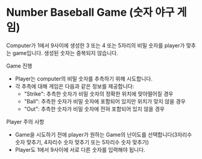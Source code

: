 # Number Baseball Game (숫자 야구 게임)
Computer가 1에서 9사이에 생성한 3 또는 4 또는 5자리의 비밀 숫자를 player가 맞추는 game입니다. 생성된 숫자는 중복되지 않습니다. 

Game 진행
- Player는 computer의 비밀 숫자를 추측하기 위해 시도합니다.
- 각 추측에 대해 게임은 다음과 같은 정보를 제공합니다:
    - "Strike": 추측한 숫자가 비밀 숫자의 정확한 위치에 맞아떨어질 경우
    - "Ball": 추측한 숫자가 비밀 숫자에 포함되어 있지만 위치가 맞지 않을 경우
    - "Out": 추측한 숫자가 비밀 숫자에 전혀 포함되어 있지 않을 경우

Player 주의 사항
- Game을 시도하기 전에 player가 원하는 Game의 난이도를 선택합니다(3자리수 숫자 맞추기, 4자리수 숫자 맞추기 또는 5자리수 숫자 맞추기)
- Player도 1에서 9사이에 서로 다른 숫자를 입력해야 됩니다.
